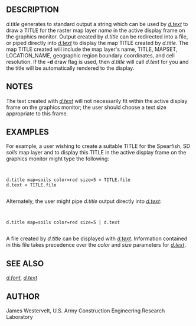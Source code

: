 
## DESCRIPTION

*d.title* generates to standard output a string which can be used by
*[d.text](d.text.html)* to draw a TITLE for the raster map
layer *name* in the active display frame on the graphics monitor.
Output created by *d.title* can be redirected into a file, or piped
directly into *[d.text](d.text.html)* to display the map
TITLE created by *d.title*. The map TITLE created will include the
map layer's name, TITLE, MAPSET, LOCATION\_NAME, geographic region boundary
coordinates, and cell resolution.
If the **-d** draw flag is used, then *d.title* will call
*d.text* for you and the title will be automatically rendered
to the display.

## NOTES

The text created with
*[d.text](d.text.html)*
will not necessarily fit within the
active display frame on the graphics monitor;
the user should choose a text size appropriate to this frame.

## EXAMPLES

For example, a user wishing to create a suitable TITLE for the
Spearfish, SD *soils* map layer and to display this TITLE in the
active display frame on the graphics monitor might type the following:

```


d.title map=soils color=red size=5 > TITLE.file
d.text < TITLE.file


```

Alternately, the user might pipe *d.title* output directly
into *[d.text](d.text.html):*

```


d.title map=soils color=red size=5 | d.text


```

A file created by *d.title* can be displayed
with *[d.text](d.text.html)*.
Information contained in this file takes precedence over the
*color* and *size* parameters for
*[d.text](d.text.html)*.

## SEE ALSO

*[d.font](d.font.html),
[d.text](d.text.html)*

## AUTHOR

James Westervelt,
U.S. Army Construction Engineering
Research Laboratory
